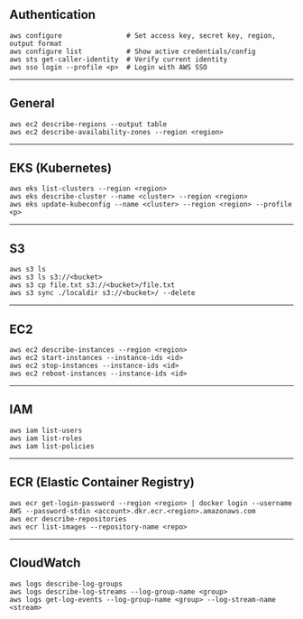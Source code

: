 ##  Authentication

```shell
aws configure                # Set access key, secret key, region, output format
aws configure list           # Show active credentials/config
aws sts get-caller-identity  # Verify current identity
aws sso login --profile <p>  # Login with AWS SSO
```

---

## General

```shell
aws ec2 describe-regions --output table
aws ec2 describe-availability-zones --region <region>
```

---

##  EKS (Kubernetes)

```shell
aws eks list-clusters --region <region>
aws eks describe-cluster --name <cluster> --region <region>
aws eks update-kubeconfig --name <cluster> --region <region> --profile <p>
```

---

##  S3

```shell
aws s3 ls
aws s3 ls s3://<bucket>
aws s3 cp file.txt s3://<bucket>/file.txt
aws s3 sync ./localdir s3://<bucket>/ --delete
```

---

## EC2

```shell
aws ec2 describe-instances --region <region>
aws ec2 start-instances --instance-ids <id>
aws ec2 stop-instances --instance-ids <id>
aws ec2 reboot-instances --instance-ids <id>
```

---

##  IAM

```shell
aws iam list-users
aws iam list-roles
aws iam list-policies
```

---

## ECR (Elastic Container Registry)

```shell
aws ecr get-login-password --region <region> | docker login --username AWS --password-stdin <account>.dkr.ecr.<region>.amazonaws.com
aws ecr describe-repositories
aws ecr list-images --repository-name <repo>
```

---

## CloudWatch

```shell
aws logs describe-log-groups
aws logs describe-log-streams --log-group-name <group>
aws logs get-log-events --log-group-name <group> --log-stream-name <stream>
```
